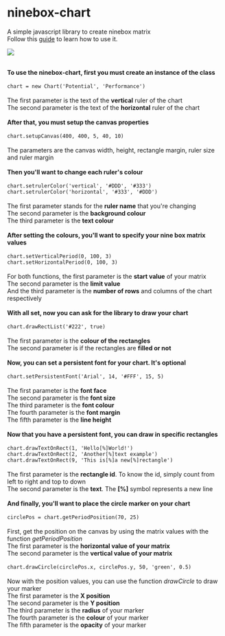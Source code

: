 # ninebox-chart
A simple javascript library to create ninebox matrix<br>
Follow this <a href="#guide">guide</a> to learn how to use it.

<a href="http://imgur.com/a/2DSLC"><img src="http://i.imgur.com/SxSefhx.png"/></a><br>
<br>
<div id="guide">
<strong>To use the ninebox-chart, first you must create an instance of the class</strong><br><br>
<code>chart = new Chart('Potential', 'Performance')</code><br><br>
The first parameter is the text of the <b>vertical</b> ruler of the chart<br>
The second parameter is the text of the <b>horizontal</b> ruler of the chart<br>
<br>
<strong>After that, you must setup the canvas properties</strong><br><br>
<code>chart.setupCanvas(400, 400, 5, 40, 10)</code><br><br>
The parameters are the canvas width, height, rectangle margin, ruler size and ruler margin<br>
<br>
<strong>Then you'll want to change each ruler's colour</strong><br><br>
<code>chart.setrulerColor('vertical', '#DDD', '#333')</code><br>
<code>chart.setrulerColor('horizontal', '#333', '#DDD')</code><br><br>
The first parameter stands for the <b>ruler name</b> that you're changing<br>
The second parameter is the <b>background colour</b><br>
The third parameter is the <b>text colour</b><br>
<br>
<strong>After setting the colours, you'll want to specify your nine box matrix values</strong><br><br>
<code>chart.setVerticalPeriod(0, 100, 3)</code><br>
<code>chart.setHorizontalPeriod(0, 100, 3)</code><br><br>
For both functions, the first parameter is the <b>start value</b> of your matrix<br>
The second parameter is the <b>limit value</b><br>
And the third parameter is the <b>number of rows</b> and columns of the chart respectively<br>
<br>
<strong>With all set, now you can ask for the library to draw your chart</strong><br><br>
<code>chart.drawRectList('#222', true)</code><br><br>
The first parameter is the <b>colour of the rectangles</b><br>
The second parameter is if the rectangles are <b>filled or not</b><br>
<br>
<strong>Now, you can set a persistent font for your chart. It's optional</strong><br><br>
<code>chart.setPersistentFont('Arial', 14, '#FFF', 15, 5)</code><br><br>
The first parameter is the <b>font face</b><br>
The second parameter is the <b>font size</b><br>
The third parameter is the <b>font colour</b><br>
The fourth parameter is the <b>font margin</b><br>
The fifth parameter is the <b>line height</b><br>
<br>
<strong>Now that you have a persistent font, you can draw in specific rectangles</strong><br><br>
<code>chart.drawTextOnRect(1, 'Hello[%]World!')</code><br>
<code>chart.drawTextOnRect(2, 'Another[%]text example')</code><br>
<code>chart.drawTextOnRect(9, 'This is[%]a new[%]rectangle')</code><br><br>
The first parameter is the <b>rectangle id</b>. To know the id, simply count from left to right and top to down<br>
The second parameter is the <b>text</b>. The <b>[%]</b> symbol represents a new line<br>
<br>
<strong>And finally, you'll want to place the circle marker on your chart</strong><br><br>
<code>circlePos = chart.getPeriodPosition(70, 25)</code><br><br>
First, get the position on the canvas by using the matrix values with the function <i>getPeriodPosition</i><br>
The first parameter is the <b>horizontal value of your matrix</b><br>
The second parameter is the <b>vertical value of your matrix</b><br><br>
<code>chart.drawCircle(circlePos.x, circlePos.y, 50, 'green', 0.5)</code><br><br>
Now with the position values, you can use the function <i>drawCircle</i> to draw your marker<br>
The first parameter is the <b>X position</b><br>
The second parameter is the <b>Y position</b><br>
The third parameter is the <b>radius</b> of your marker<br>
The fourth parameter is the <b>colour</b> of your marker<br>
The fifth parameter is the <b>opacity</b> of your marker<br>
</div>
